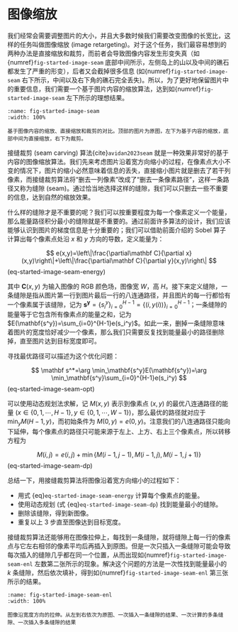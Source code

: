 # 图像缩放

我们经常会需要调整图片的大小，并且大多数时候我们需要改变图像的长宽比，这样的任务叫做图像缩放 (image retargeting)。对于这个任务，我们最容易想到的两种办法是直接缩放和裁剪，而前者会导致图像内容发生形变失真（如{numref}`fig-started-image-seam` 底部中间所示，左侧岛上的山以及中间的礁石都发生了严重的形变），后者又会截掉很多信息 (如{numref}`fig-started-image-seam` 右下所示，中间以及右下角的礁石完全丢失)。所以，为了更好地保留图片中的重要信息，我们需要一个基于图片内容的缩放算法，达到如{numref}`fig-started-image-seam` 左下所示的理想结果。

```{figure} fig/seam_carving-comparison.png
:name: fig-started-image-seam
:width: 100%

基于图像内容的缩放、直接缩放和裁剪的对比。顶部的图片为原图，左下为基于内容的缩放，底部中间为直接缩放，右下为裁剪。
```

接缝裁剪 (seam carving) 算法{cite}`avidan2023seam` 就是一种效果非常好的基于内容的图像缩放算法。我们先来考虑图片沿着宽方向缩小的过程，在像素点大小不变的情况下，图片的缩小必然意味着信息的丢失，直接缩小图片就是删去了若干列像素，而接缝裁剪算法将“删去一列像素”改成了“删去一条像素路径”，这样一条路径又称为缝隙 (seam)。通过恰当地选择这样的缝隙，我们可以只删去一些不重要的信息，达到自然的缩放效果。

什么样的缝隙才是不重要的呢？我们可以按重要程度为每一个像素定义一个能量，那么能量路径积分最小的缝隙就是不重要的。通过前面许多算法的设计，我们应该能够认识到图片的梯度信息是十分重要的；我们可以借助前面介绍的 Sobel 算子计算出每个像素点处沿 $x$ 和 $y$ 方向的导数，定义能量为：

$$
    e(x,y)=\left\|\frac{\partial\mathbf C}{\partial x}(x,y)\right\|+\left\|\frac{\partial\mathbf C}{\partial y}(x,y)\right\|
$$ (eq-started-image-seam-energy)

其中 $\mathbf C(x,y)$ 为输入图像的 RGB 颜色场，图像宽 $W$，高 $H$。接下来定义缝隙，一条缝隙是指从图片第一行到图片最后一行的八连通路径，并且图片的每一行都恰有一个像素属于该缝隙，记为 $\mathbf{s^y}=\{s_i^y\}_{i=0}^{H-1}=\{(i,y(i))\}_{i=0}^{H-1}$；一条缝隙的能量等于它包含所有像素点的能量之和，记为 $E(\mathbf{s^y})=\sum_{i=0}^{H-1}e(s_i^y)$。如此一来，删掉一条缝隙意味着图片的宽度恰好减少一个像素，那么我们只需要反复找到能量最小的路径删除掉，直至图片达到目标宽度即可。

寻找最优路径可以描述为这个优化问题：

$$
    \mathbf s^*=\arg \min_\mathbf{s^y}E(\mathbf{s^y})=\arg \min_\mathbf{s^y}\sum_{i=0}^{H-1}e(s_i^y)
$$ (eq-started-image-seam-opt)

可以使用动态规划法求解，记 $M(x,y)$ 表示到像素点 $(x,y)$ 的最优八连通路径的能量 ($x\in\{0,1,\cdots,H-1\},y\in\{0,1,\cdots,W-1\}$)，那么最优的路径就对应于 $\min_yM(H-1,y)$，而初始条件为 $M(0,y)=e(0,y)$。注意我们的八连通路径只能向下延伸，每个像素点的路径只可能来源于左上、上方、右上三个像素点，所以转移方程为

$$
    M(i,j)=e(i,j)+\min\{M(i-1,j-1),M(i-1,j),M(i-1,j+1)\}
$$ (eq-started-image-seam-dp)

总结一下，用接缝裁剪算法将图像沿着宽方向缩小的过程如下：

* 用式 {eq}`eq-started-image-seam-energy` 计算每个像素点的能量。
* 使用动态规划 (式 {eq}`eq-started-image-seam-dp`) 找到能量最小的缝隙。
* 删除该缝隙，得到新图像。
* 重复以上 3 步直至图像达到目标宽度。

接缝裁剪算法还能够用在图像拉伸上，每找到一条缝隙，就将缝隙上每一行的像素点与它左右相邻的像素平均后再插入到原图。但是一次只插入一条缝隙可能会导致每次插入的缝隙几乎都在同一个位置，从而出现如{numref}`fig-started-image-seam-enl` 左数第二张所示的现象。解决这个问题的方法是一次性找到能量最小的 $k$ 条缝隙，然后依次填补，得到如{numref}`fig-started-image-seam-enl` 第三张所示的结果。

```{figure} fig/seam_carving-enlarging.png
:name: fig-started-image-seam-enl
:width: 100%

图像沿宽度方向的拉伸。从左到右依次为原图、一次插入一条缝隙的结果、一次计算的多条缝隙、一次插入多条缝隙的结果
```
